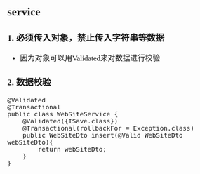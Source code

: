 <span  style="font-family: Simsun,serif; font-size: 17px; ">

## service

### 1. 必须传入对象，禁止传入字符串等数据

- 因为对象可以用Validated来对数据进行校验

### 2. 数据校验

~~~
@Validated
@Transactional
public class WebSiteService {
    @Validated({ISave.class})
    @Transactional(rollbackFor = Exception.class)
    public WebSiteDto insert(@Valid WebSiteDto webSiteDto){
        return webSiteDto;
    }
}    
~~~



</span>